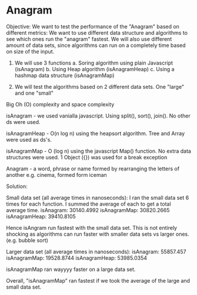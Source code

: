 # Anagram

Objective: We want to test the performance of the "Anagram" based on different metrics: We want to use different data structure and algorithms to see which ones run the "anagram" fastest. We will also use different amount of data sets, since algorithms can run on a completely time based on size of the input. 

1. We will use 3 functions
    a. Soring algorithm using plain Javascript (isAnagram)
    b. Using Heap algorithm (isAnagramHeap)
    c. Using a hashmap data structure (isAnagramMap)

2. We will test the algorithms based on 2 different data sets. One "large" and one "small"

Big Oh (O) complexity and space complexity

isAnagram - we used vanialla javascript. Using split(), sort(), join(). No other ds were used.

isAnagramHeap - O(n log n) using the heapsort algorithm. Tree and Array were used as ds's.

isAnagramMap - O (log n) using the javascript Map() function. No extra data structures were used. 1 Object ({}) was used for a break exception

Anagram - a word, phrase or name formed by rearranging the letters of another 
e.g. cinema, formed form iceman 



Solution:

Small data set (all average times in nanoseconds): 
I ran the small data set 6 times for each function. I summed the average of each to get 
a total average time. 
isAnagram: 30140.4992
isAnagramMap: 30820.2665
isAnagramHeap: 39410.8105

Hence isAngram run fastest with the small data set. This is not entirely shocking as algorithms can run faster with smaller data sets vs larger ones. (e.g. bubble sort)

Larger data set (all average times in nanoseconds):
isAnagram: 55857.457
isAnagramMap: 19528.8744
isAnagramHeap: 53985.0354

isAnagramMap ran wayyyy faster on a large data set. 

Overall, "isAnagramMap" ran fastest if we took the average of the large and small data set.